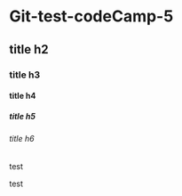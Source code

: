 # Git-test-codeCamp-5
## title h2
### title h3
#### title h4
##### title h5
###### title h6
  
test
    
test  

